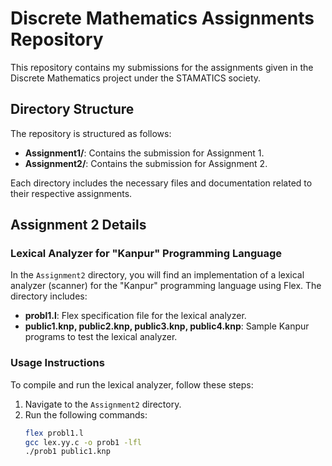 
# Discrete Mathematics Assignments Repository

This repository contains my submissions for the assignments given in the Discrete Mathematics project under the STAMATICS society.

## Directory Structure

The repository is structured as follows:

- **Assignment1/**: Contains the submission for Assignment 1.
- **Assignment2/**: Contains the submission for Assignment 2.

Each directory includes the necessary files and documentation related to their respective assignments.

## Assignment 2 Details

### Lexical Analyzer for "Kanpur" Programming Language

In the `Assignment2` directory, you will find an implementation of a lexical analyzer (scanner) for the "Kanpur" programming language using Flex. The directory includes:
- **probl1.l**: Flex specification file for the lexical analyzer.
- **public1.knp, public2.knp, public3.knp, public4.knp**: Sample Kanpur programs to test the lexical analyzer.

### Usage Instructions

To compile and run the lexical analyzer, follow these steps:
1. Navigate to the `Assignment2` directory.
2. Run the following commands:
   ```sh
   flex probl1.l
   gcc lex.yy.c -o prob1 -lfl
   ./prob1 public1.knp
